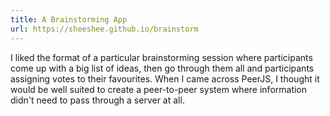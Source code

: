 ```yaml
---
title: A Brainstorming App
url: https://sheeshee.github.io/brainstorm
---
```

I liked the format of a particular brainstorming session where participants come up with a big list of ideas, then go through them all and participants assigning votes to their favourites. When I came across PeerJS, I thought it would be well suited to create a peer-to-peer system where information didn't need to pass through a server at all.
